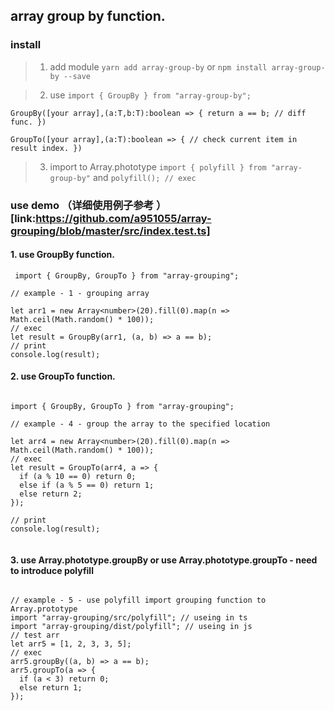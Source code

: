 ## array group by function.

### install

> 1. add module `yarn add array-group-by` or `npm install array-group-by --save`

> 2. use `import { GroupBy } from "array-group-by";`

```
GroupBy([your array],(a:T,b:T):boolean => { return a == b; // diff func. })

GroupTo([your array],(a:T):boolean => { // check current item in result index. })

```

> 3. import to Array.phototype `import { polyfill } from "array-group-by"` and `polyfill(); // exec`

### use demo （详细使用例子参考 ）[link:https://github.com/a951055/array-grouping/blob/master/src/index.test.ts]

#### 1. use GroupBy function.

```
 import { GroupBy, GroupTo } from "array-grouping";

// example - 1 - grouping array

let arr1 = new Array<number>(20).fill(0).map(n => Math.ceil(Math.random() * 100));
// exec
let result = GroupBy(arr1, (a, b) => a == b);
// print
console.log(result);

```

#### 2. use GroupTo function.

```

import { GroupBy, GroupTo } from "array-grouping";

// example - 4 - group the array to the specified location

let arr4 = new Array<number>(20).fill(0).map(n => Math.ceil(Math.random() * 100));
// exec
let result = GroupTo(arr4, a => {
  if (a % 10 == 0) return 0;
  else if (a % 5 == 0) return 1;
  else return 2;
});

// print
console.log(result);


```

#### 3. use Array.phototype.groupBy or use Array.phototype.groupTo - need to introduce polyfill

```

// example - 5 - use polyfill import grouping function to Array.prototype
import "array-grouping/src/polyfill"; // useing in ts
import "array-grouping/dist/polyfill"; // useing in js
// test arr
let arr5 = [1, 2, 3, 3, 5];
// exec
arr5.groupBy((a, b) => a == b);
arr5.groupTo(a => {
  if (a < 3) return 0;
  else return 1;
});


```
